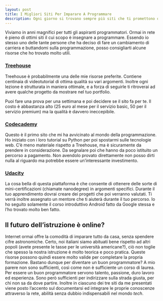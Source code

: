 ```yaml
---
layout: post
title: I Migliori Siti Per Imparare A Programmare
description: Ogni giorno si trovano sempre più siti che ti promettono di imparare a programmare in poco tempo ed ottenere un lavoro. Ma è così semplice? Scopriamolo insieme, e vediamo quali sono i migliori siti.
---
```


Viviamo in anni magnifici per tutti gli aspiranti programmatori. Ormai in rete è pieno di ottimi siti il cui scopo è insegnare  a programmare.
Essendo io stesso uno delle tante persone che ha deciso di fare un cambiamento di carriera e buttandomi sulla programmazione, posso consigliarti alcune risorse che ho trovato molto utili.

### [Treehouse](https://teamtreehouse.com)

Treehouse è probabilmente una delle mie risorse preferite. Contiene centinaia di videotutorial di ottima qualità su vari argomenti. Inoltre ogni lezione è strutturata in maniera ottimale, e a forza di seguirle ti ritroverai ad avere qualche progetto da mostrare nel tuo portfolio.

Puoi fare una prova per una settimana e poi decidere se il sito fa per te. Il costo è abbastanza alto (25 euro al mese per il servizio basic, 50 per il servizio premium) ma la qualità è davvero ineccepibile.

### [Codecademy](https://www.codecademy.com/)

Questo è il primo sito che mi ha avvicinato al mondo della programmazione. Ho iniziato con i loro tutorial su Python per poi spostarmi sulle tecnologie web. C’è meno materiale rispetto a Treehouse, ma è sicuramente da prendere in considerazione. Da segnalare poi che hanno da poco istituito un percorso a pagamento. Non avendolo provato direttamente non posso dirti nulla al riguardo ma potrebbe essere un’interessante investimento.

### [Udacity](https://www.udacity.com/)

La cosa bella di questa piattaforma è che consente di ottenere delle sorte di mini-certificazioni (chiamate nanodegree) in argomenti specifici. Durante il tuo apprendimento dovrai creare dei progetti che poi verranno valutati. Ti verrà inoltre assegnato un mentore che ti aiuterà durante il tuo percorso.
Io ho seguito solamente il corso introduttivo Android fatto da Google stessa e l’ho trovato molto ben fatto.

## Il futuro dell’istruzione è online?

Internet ormai offre la comodità di imparare tutto da casa, senza spendere cifre astronomiche. Certo, noi italiani siamo abituati bene rispetto ad altri popoli (avete presente le tasse per le università americane?), ciò non toglie che spesso la nostra istruzione è molto teorica e poco pratica. Queste risorse possono quindi essere molto valide per completare la propria formazione. Bastano dunque per diventare un buon programmatore? A mio parere non sono sufficienti, così come non è sufficiente un corso di laurea. Per essere un buon programmatore servono talento, passione, duro lavoro ed esperienza. Sono però sufficienti per indirizzare sulla strada giusta, per chi non sa da dove partire. Inoltre in ciascuno dei tre siti da me presentati viene posto l’accento sul documentarsi ed integrare le proprie conoscenze attraverso la rete, abilità senza dubbio indispensabili nel mondo *tech*.
